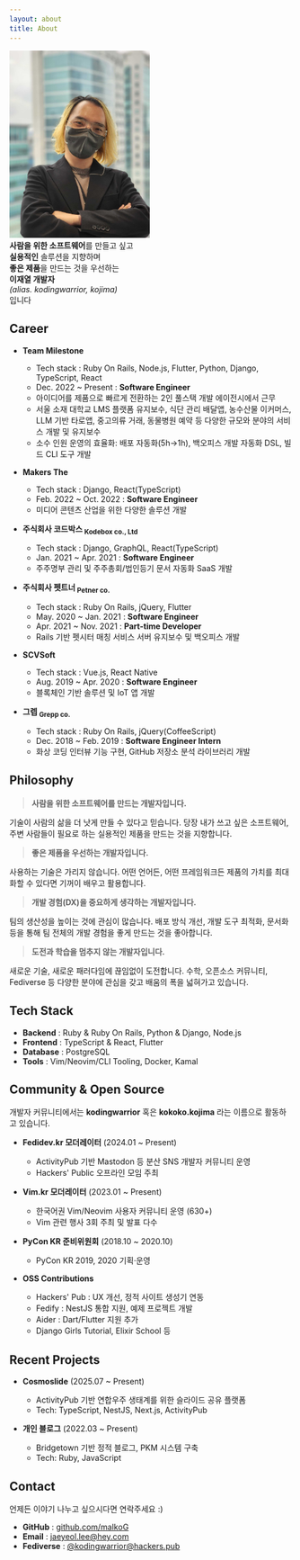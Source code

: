 ```yaml
---
layout: about
title: About
---
```

<div class="sm:flex sm:justify-between sm:items-center">
  <div class="flex py-2 mb-8 sm:mb-2 justify-center sm:justify-left">
    <img width="250" src="/images/profile_image.jpg" />
  </div>
  <div class="text-right">
  <b>사람을 위한 소프트웨어</b>를 만들고 싶고<br/>
  <b>실용적인</b> 솔루션을 지향하며<br/>
  <b>좋은 제품</b>을 만드는 것을 우선하는<br/>
  <b>이재열 개발자</b><br/><i>(alias. kodingwarrior, kojima)</i><br/>
  입니다
  </div>
</div>

## Career

* **Team Milestone**
  * Tech stack : Ruby On Rails, Node.js, Flutter, Python, Django, TypeScript, React
  * Dec. 2022 ~ Present : **Software Engineer**
  * 아이디어를 제품으로 빠르게 전환하는 2인 풀스택 개발 에이전시에서 근무
  * 서울 소재 대학교 LMS 플랫폼 유지보수, 식단 관리 배달앱, 농수산물 이커머스, LLM 기반 타로앱, 중고의류 거래, 동물병원 예약 등 다양한 규모와 분야의 서비스 개발 및 유지보수
  * 소수 인원 운영의 효율화: 배포 자동화(5h→1h), 백오피스 개발 자동화 DSL, 빌드 CLI 도구 개발

* **Makers The**
  * Tech stack : Django, React(TypeScript)
  * Feb. 2022 ~ Oct. 2022 : **Software Engineer**
  * 미디어 콘텐츠 산업을 위한 다양한 솔루션 개발

* **주식회사 코드박스 <sub>Kodebox co., Ltd</sub>**
  * Tech stack : Django, GraphQL, React(TypeScript)
  * Jan. 2021 ~ Apr. 2021 : **Software Engineer**
  * 주주명부 관리 및 주주총회/법인등기 문서 자동화 SaaS 개발

* **주식회사 펫트너 <sub>Petner co.</sub>**
  * Tech stack : Ruby On Rails, jQuery, Flutter
  * May. 2020 ~ Jan. 2021 : **Software Engineer**
  * Apr. 2021 ~ Nov. 2021 : **Part-time Developer**
  * Rails 기반 펫시터 매칭 서비스 서버 유지보수 및 백오피스 개발

* **SCVSoft**
  * Tech stack : Vue.js, React Native
  * Aug. 2019 ~ Apr. 2020 : **Software Engineer**
  * 블록체인 기반 솔루션 및 IoT 앱 개발

* **그렙 <sub>Grepp co.</sub>**
  * Tech stack : Ruby On Rails, jQuery(CoffeeScript)
  * Dec. 2018 ~ Feb. 2019 : **Software Engineer Intern**
  * 화상 코딩 인터뷰 기능 구현, GitHub 저장소 분석 라이브러리 개발

## Philosophy

> **사람을 위한 소프트웨어를 만드는 개발자입니다.**

기술이 사람의 삶을 더 낫게 만들 수 있다고 믿습니다. 당장 내가 쓰고 싶은 소프트웨어, 주변 사람들이 필요로 하는 실용적인 제품을 만드는 것을 지향합니다.

> **좋은 제품을 우선하는 개발자입니다.**

사용하는 기술은 가리지 않습니다. 어떤 언어든, 어떤 프레임워크든 제품의 가치를 최대화할 수 있다면 기꺼이 배우고 활용합니다.

> **개발 경험(DX)을 중요하게 생각하는 개발자입니다.**

팀의 생산성을 높이는 것에 관심이 많습니다. 배포 방식 개선, 개발 도구 최적화, 문서화 등을 통해 팀 전체의 개발 경험을 좋게 만드는 것을 좋아합니다.

> **도전과 학습을 멈추지 않는 개발자입니다.**

새로운 기술, 새로운 패러다임에 끊임없이 도전합니다. 수학, 오픈소스 커뮤니티, Fediverse 등 다양한 분야에 관심을 갖고 배움의 폭을 넓혀가고 있습니다.

## Tech Stack

- **Backend** : Ruby & Ruby On Rails, Python & Django, Node.js
- **Frontend** : TypeScript & React, Flutter
- **Database** : PostgreSQL
- **Tools** : Vim/Neovim/CLI Tooling, Docker, Kamal

## Community & Open Source

개발자 커뮤니티에서는 **kodingwarrior** 혹은 **kokoko.kojima** 라는 이름으로 활동하고 있습니다.

* **Fedidev.kr 모더레이터** (2024.01 ~ Present)
  * ActivityPub 기반 Mastodon 등 분산 SNS 개발자 커뮤니티 운영
  * Hackers' Public 오프라인 모임 주최

* **Vim.kr 모더레이터** (2023.01 ~ Present)
  * 한국어권 Vim/Neovim 사용자 커뮤니티 운영 (630+)
  * Vim 관련 행사 3회 주최 및 발표 다수

* **PyCon KR 준비위원회** (2018.10 ~ 2020.10)
  * PyCon KR 2019, 2020 기획·운영

* **OSS Contributions**
  * Hackers' Pub : UX 개선, 정적 사이트 생성기 연동
  * Fedify : NestJS 통합 지원, 예제 프로젝트 개발
  * Aider : Dart/Flutter 지원 추가
  * Django Girls Tutorial, Elixir School 등

## Recent Projects

* **Cosmoslide** (2025.07 ~ Present)
  * ActivityPub 기반 연합우주 생태계를 위한 슬라이드 공유 플랫폼
  * Tech: TypeScript, NestJS, Next.js, ActivityPub

* **개인 블로그** (2022.03 ~ Present)
  * Bridgetown 기반 정적 블로그, PKM 시스템 구축
  * Tech: Ruby, JavaScript

## Contact

언제든 이야기 나누고 싶으시다면 연락주세요 :)

* **GitHub** : [github.com/malkoG](https://github.com/malkoG)
* **Email** : jaeyeol.lee@hey.com
* **Fediverse** : [@kodingwarrior@hackers.pub](https://hackers.pub/@kodingwarrior)
